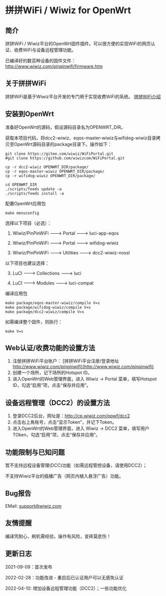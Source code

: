# 拼拼WiFi / Wiwiz for OpenWrt

## 简介
拼拼WiFi / Wiwiz平台的OpenWrt固件插件。可以很方便的实现WiFi的网页认证、收费WiFi与设备远程管理功能。

已编译好的数百种设备的固件文件：http://www.wiwiz.com/pinpinwifi/firmware.htm

## 关于拼拼WiFi
拼拼WiFi是基于Wiwiz平台开发的专门用于实现收费WiFi的系统。
[拼拼WiFi介绍](http://www.wiwiz.com/pinpinwifi/#docs)

## 安装到OpenWrt
准备好OpenWrt的源码，假设源码目录名为OPENWRT_DIR。

获取本项目代码，将dcc2-wiwiz、eqos-master-wiwiz与wifidog-wiwiz目录拷贝至OpenWrt源码目录的package目录下。操作如下：

```
git clone https://gitee.com/wiwiz/WiFiPortal.git
#git clone https://github.com/wiwizcom/WiFiPortal.git

cp -r dcc2-wiwiz OPENWRT_DIR/package/
cp -r eqos-master-wiwiz OPENWRT_DIR/package/
cp -r wifidog-wiwiz OPENWRT_DIR/package/

cd OPENWRT_DIR
./scripts/feeds update -a
./scripts/feeds install -a
```

配置OpenWrt应用包
```
make menuconfig
```

选择以下项目（必选）：

1. Wiwiz/PinPinWiFi  --->  Portal  ---> luci-app-eqos

2. Wiwiz/PinPinWiFi  --->  Portal  ---> wifidog-wiwiz

3. Wiwiz/PinPinWiFi  --->  Utilities  ---> dcc2-wiwiz-nossl


以下项目也建议选择：

3. LuCI ---> Collections  ---> luci

4. LuCI ---> Modules ---> luci-compat


编译应用包
```
make package/eqos-master-wiwiz/compile V=s
make package/wifidog-wiwiz/compile V=s
make package/dcc2-wiwiz/compile V=s
```

如需编译整个固件，则执行：
```
make V=s
```

## Web认证/收费功能的设置方法
1. 注册拼拼WiFi平台账户：
[拼拼WiFi平台注册/登录地址 http://www.wiwiz.com/pinpinwifi](http://www.wiwiz.com/pinpinwifi)
2. 创建一个场所，记下场所的Hotspot ID。
3. 进入OpenWrt的Web管理界面，进入 Wiwiz -> Portal 菜单，填写Hotspot ID，勾选“启用”项，点击“保存并应用”。

## 设备远程管理（DCC2）的设置方法
1. 登录DCC2后台，网址是：http://cp.wiwiz.com/ppwf/dcc2
2. 点击右上角账号，点击“显示Token”，并记下Token。
3. 进入OpenWrt的Web管理界面，进入 Wiwiz -> DCC2 菜单，填写用户TOken，勾选“启用”项，点击“保存并应用”。

## 功能限制与已知问题
暂不支持远程设备管理(DCC)功能（如需远程管控设备，请使用DCC2）；

不支持Wiwiz平台的插播广告（网页内植入悬浮广告）功能。

## Bug报告
EMail: support@wiwiz.com

## 友情提醒
编译凭耐心，刷机需经验，操作有风险，变砖莫悲伤！

## 更新日志
2021-09-09：首次发布

2022-02-28：功能改进 - 重启后已认证用户可以无感免认证

2022-04-10: 增加设备远程管理功能（DCC2）；一些功能优化